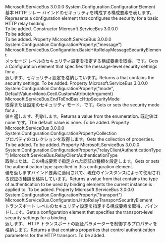 <Type Name="BasicHttpRelaySecurityElement" FullName="Microsoft.ServiceBus.Configuration.BasicHttpRelaySecurityElement">
  <TypeSignature Language="C#" Value="public sealed class BasicHttpRelaySecurityElement : System.Configuration.ConfigurationElement" />
  <TypeSignature Language="ILAsm" Value=".class public auto ansi sealed beforefieldinit BasicHttpRelaySecurityElement extends System.Configuration.ConfigurationElement" />
  <TypeSignature Language="DocId" Value="T:Microsoft.ServiceBus.Configuration.BasicHttpRelaySecurityElement" />
  <TypeSignature Language="VB.NET" Value="Public NotInheritable Class BasicHttpRelaySecurityElement&#xA;Inherits ConfigurationElement" />
  <TypeSignature Language="F#" Value="type BasicHttpRelaySecurityElement = class&#xA;    inherit ConfigurationElement" />
  <AssemblyInfo>
    <AssemblyName>Microsoft.ServiceBus</AssemblyName>
    <AssemblyVersion>3.0.0.0</AssemblyVersion>
  </AssemblyInfo>
  <Base>
    <BaseTypeName>System.Configuration.ConfigurationElement</BaseTypeName>
  </Base>
  <Interfaces />
  <Docs>
    <summary><span data-ttu-id="8b597-101">基本 HTTP リレー バインドのセキュリティを構成する構成要素を表します。</span><span class="sxs-lookup"><span data-stu-id="8b597-101">Represents a configuration element that configures the security for a basic HTTP relay binding.</span></span></summary>
    <remarks>To be added.</remarks>
  </Docs>
  <Members>
    <Member MemberName=".ctor">
      <MemberSignature Language="C#" Value="public BasicHttpRelaySecurityElement ();" />
      <MemberSignature Language="ILAsm" Value=".method public hidebysig specialname rtspecialname instance void .ctor() cil managed" />
      <MemberSignature Language="DocId" Value="M:Microsoft.ServiceBus.Configuration.BasicHttpRelaySecurityElement.#ctor" />
      <MemberSignature Language="VB.NET" Value="Public Sub New ()" />
      <MemberType>Constructor</MemberType>
      <AssemblyInfo>
        <AssemblyName>Microsoft.ServiceBus</AssemblyName>
        <AssemblyVersion>3.0.0.0</AssemblyVersion>
      </AssemblyInfo>
      <Parameters />
      <Docs>
        <summary>To be added.</summary>
        <remarks>To be added.</remarks>
      </Docs>
    </Member>
    <Member MemberName="Message">
      <MemberSignature Language="C#" Value="public Microsoft.ServiceBus.Configuration.BasicHttpRelayMessageSecurityElement Message { get; }" />
      <MemberSignature Language="ILAsm" Value=".property instance class Microsoft.ServiceBus.Configuration.BasicHttpRelayMessageSecurityElement Message" />
      <MemberSignature Language="DocId" Value="P:Microsoft.ServiceBus.Configuration.BasicHttpRelaySecurityElement.Message" />
      <MemberSignature Language="VB.NET" Value="Public ReadOnly Property Message As BasicHttpRelayMessageSecurityElement" />
      <MemberSignature Language="F#" Value="member this.Message : Microsoft.ServiceBus.Configuration.BasicHttpRelayMessageSecurityElement" Usage="Microsoft.ServiceBus.Configuration.BasicHttpRelaySecurityElement.Message" />
      <MemberType>Property</MemberType>
      <AssemblyInfo>
        <AssemblyName>Microsoft.ServiceBus</AssemblyName>
        <AssemblyVersion>3.0.0.0</AssemblyVersion>
      </AssemblyInfo>
      <Attributes>
        <Attribute>
          <AttributeName>System.Configuration.ConfigurationProperty("message")</AttributeName>
        </Attribute>
      </Attributes>
      <ReturnValue>
        <ReturnType>Microsoft.ServiceBus.Configuration.BasicHttpRelayMessageSecurityElement</ReturnType>
      </ReturnValue>
      <Docs>
        <summary><span data-ttu-id="8b597-102">メッセージ レベルのセキュリティ設定を指定する構成要素を取得、<see cref="T:Microsoft.ServiceBus.BasicHttpRelayBinding" />です。</span><span class="sxs-lookup"><span data-stu-id="8b597-102">Gets a Configuration element that specifies the message-level security settings for a <see cref="T:Microsoft.ServiceBus.BasicHttpRelayBinding" />.</span></span></summary>
        <value><span data-ttu-id="8b597-103">返します、<see cref="T:Microsoft.ServiceBus.Configuration.BasicHttpRelayMessageSecurityElement" />セキュリティ設定を格納しています。</span><span class="sxs-lookup"><span data-stu-id="8b597-103">Returns a <see cref="T:Microsoft.ServiceBus.Configuration.BasicHttpRelayMessageSecurityElement" /> that contains the security settings.</span></span></value>
        <remarks>To be added.</remarks>
      </Docs>
    </Member>
    <Member MemberName="Mode">
      <MemberSignature Language="C#" Value="public Microsoft.ServiceBus.EndToEndBasicHttpSecurityMode Mode { get; set; }" />
      <MemberSignature Language="ILAsm" Value=".property instance valuetype Microsoft.ServiceBus.EndToEndBasicHttpSecurityMode Mode" />
      <MemberSignature Language="DocId" Value="P:Microsoft.ServiceBus.Configuration.BasicHttpRelaySecurityElement.Mode" />
      <MemberSignature Language="VB.NET" Value="Public Property Mode As EndToEndBasicHttpSecurityMode" />
      <MemberSignature Language="F#" Value="member this.Mode : Microsoft.ServiceBus.EndToEndBasicHttpSecurityMode with get, set" Usage="Microsoft.ServiceBus.Configuration.BasicHttpRelaySecurityElement.Mode" />
      <MemberType>Property</MemberType>
      <AssemblyInfo>
        <AssemblyName>Microsoft.ServiceBus</AssemblyName>
        <AssemblyVersion>3.0.0.0</AssemblyVersion>
      </AssemblyInfo>
      <Attributes>
        <Attribute>
          <AttributeName>System.Configuration.ConfigurationProperty("mode", DefaultValue=Mono.Cecil.CustomAttributeArgument)</AttributeName>
        </Attribute>
      </Attributes>
      <ReturnValue>
        <ReturnType>Microsoft.ServiceBus.EndToEndBasicHttpSecurityMode</ReturnType>
      </ReturnValue>
      <Docs>
        <summary><span data-ttu-id="8b597-104">取得または設定のセキュリティ モード、<see cref="T:Microsoft.ServiceBus.BasicHttpRelayBinding" />です。</span><span class="sxs-lookup"><span data-stu-id="8b597-104">Gets or sets the security mode for a <see cref="T:Microsoft.ServiceBus.BasicHttpRelayBinding" />.</span></span></summary>
        <value><span data-ttu-id="8b597-105">値を返します、<see cref="T:Microsoft.ServiceBus.EndToEndBasicHttpSecurityMode" />列挙します。</span><span class="sxs-lookup"><span data-stu-id="8b597-105">Returns a value from the <see cref="T:Microsoft.ServiceBus.EndToEndBasicHttpSecurityMode" /> enumeration.</span></span> <span data-ttu-id="8b597-106">既定値は none です。</span><span class="sxs-lookup"><span data-stu-id="8b597-106">The default value is none.</span></span></value>
        <remarks>To be added.</remarks>
      </Docs>
    </Member>
    <Member MemberName="Properties">
      <MemberSignature Language="C#" Value="protected override System.Configuration.ConfigurationPropertyCollection Properties { get; }" />
      <MemberSignature Language="ILAsm" Value=".property instance class System.Configuration.ConfigurationPropertyCollection Properties" />
      <MemberSignature Language="DocId" Value="P:Microsoft.ServiceBus.Configuration.BasicHttpRelaySecurityElement.Properties" />
      <MemberSignature Language="VB.NET" Value="Protected Overrides ReadOnly Property Properties As ConfigurationPropertyCollection" />
      <MemberSignature Language="F#" Value="member this.Properties : System.Configuration.ConfigurationPropertyCollection" Usage="Microsoft.ServiceBus.Configuration.BasicHttpRelaySecurityElement.Properties" />
      <MemberType>Property</MemberType>
      <AssemblyInfo>
        <AssemblyName>Microsoft.ServiceBus</AssemblyName>
        <AssemblyVersion>3.0.0.0</AssemblyVersion>
      </AssemblyInfo>
      <ReturnValue>
        <ReturnType>System.Configuration.ConfigurationPropertyCollection</ReturnType>
      </ReturnValue>
      <Docs>
        <summary>
            <span data-ttu-id="8b597-107">プロパティのコレクションを取得します。</span><span class="sxs-lookup"><span data-stu-id="8b597-107">Gets the collection of properties.</span></span>
            </summary>
        <value>To be added.</value>
        <remarks>To be added.</remarks>
      </Docs>
    </Member>
    <Member MemberName="RelayClientAuthenticationType">
      <MemberSignature Language="C#" Value="public Microsoft.ServiceBus.RelayClientAuthenticationType RelayClientAuthenticationType { get; set; }" />
      <MemberSignature Language="ILAsm" Value=".property instance valuetype Microsoft.ServiceBus.RelayClientAuthenticationType RelayClientAuthenticationType" />
      <MemberSignature Language="DocId" Value="P:Microsoft.ServiceBus.Configuration.BasicHttpRelaySecurityElement.RelayClientAuthenticationType" />
      <MemberSignature Language="VB.NET" Value="Public Property RelayClientAuthenticationType As RelayClientAuthenticationType" />
      <MemberSignature Language="F#" Value="member this.RelayClientAuthenticationType : Microsoft.ServiceBus.RelayClientAuthenticationType with get, set" Usage="Microsoft.ServiceBus.Configuration.BasicHttpRelaySecurityElement.RelayClientAuthenticationType" />
      <MemberType>Property</MemberType>
      <AssemblyInfo>
        <AssemblyName>Microsoft.ServiceBus</AssemblyName>
        <AssemblyVersion>3.0.0.0</AssemblyVersion>
      </AssemblyInfo>
      <Attributes>
        <Attribute>
          <AttributeName>System.Configuration.ConfigurationProperty("relayClientAuthenticationType")</AttributeName>
        </Attribute>
      </Attributes>
      <ReturnValue>
        <ReturnType>Microsoft.ServiceBus.RelayClientAuthenticationType</ReturnType>
      </ReturnValue>
      <Docs>
        <summary><span data-ttu-id="8b597-108">取得または、この構成要素で指定された認証の種類を設定します。</span><span class="sxs-lookup"><span data-stu-id="8b597-108">Gets or sets the authentication type specified in this configuration element.</span></span></summary>
        <value><span data-ttu-id="8b597-109">値を返します<see cref="T:Microsoft.ServiceBus.RelayClientAuthenticationType" />バインド要素に適用されて、現在のインスタンスによって使用される認証の種類を格納しています。</span><span class="sxs-lookup"><span data-stu-id="8b597-109">Returns a value from <see cref="T:Microsoft.ServiceBus.RelayClientAuthenticationType" /> that contains the type of authentication to be used by binding elements the current instance is applied to.</span></span></value>
        <remarks>To be added.</remarks>
      </Docs>
    </Member>
    <Member MemberName="Transport">
      <MemberSignature Language="C#" Value="public Microsoft.ServiceBus.Configuration.HttpRelayTransportSecurityElement Transport { get; }" />
      <MemberSignature Language="ILAsm" Value=".property instance class Microsoft.ServiceBus.Configuration.HttpRelayTransportSecurityElement Transport" />
      <MemberSignature Language="DocId" Value="P:Microsoft.ServiceBus.Configuration.BasicHttpRelaySecurityElement.Transport" />
      <MemberSignature Language="VB.NET" Value="Public ReadOnly Property Transport As HttpRelayTransportSecurityElement" />
      <MemberSignature Language="F#" Value="member this.Transport : Microsoft.ServiceBus.Configuration.HttpRelayTransportSecurityElement" Usage="Microsoft.ServiceBus.Configuration.BasicHttpRelaySecurityElement.Transport" />
      <MemberType>Property</MemberType>
      <AssemblyInfo>
        <AssemblyName>Microsoft.ServiceBus</AssemblyName>
        <AssemblyVersion>3.0.0.0</AssemblyVersion>
      </AssemblyInfo>
      <Attributes>
        <Attribute>
          <AttributeName>System.Configuration.ConfigurationProperty("transport")</AttributeName>
        </Attribute>
      </Attributes>
      <ReturnValue>
        <ReturnType>Microsoft.ServiceBus.Configuration.HttpRelayTransportSecurityElement</ReturnType>
      </ReturnValue>
      <Docs>
        <summary><span data-ttu-id="8b597-110">トランスポート レベルのセキュリティ設定を指定する構成要素を取得、<see cref="T:Microsoft.ServiceBus.BasicHttpRelayBinding" />バインドします。</span><span class="sxs-lookup"><span data-stu-id="8b597-110">Gets a configuration element that specifies the transport-level security settings for a <see cref="T:Microsoft.ServiceBus.BasicHttpRelayBinding" /> binding.</span></span></summary>
        <value><span data-ttu-id="8b597-111">返します、 <see cref="T:Microsoft.ServiceBus.Configuration.HttpRelayTransportSecurityElement" /> HTTP トランスポートの認証パラメーターを制御するプロパティを格納します。</span><span class="sxs-lookup"><span data-stu-id="8b597-111">Returns a <see cref="T:Microsoft.ServiceBus.Configuration.HttpRelayTransportSecurityElement" /> that contains properties that control authentication parameters for the HTTP transport.</span></span></value>
        <remarks>To be added.</remarks>
      </Docs>
    </Member>
  </Members>
</Type>